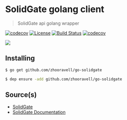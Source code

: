 SolidGate golang client
=======================
> SolidGate api golang wrapper

[![codecov][scrutinizer-image]][scrutinizer-link] [![License][license-image]][license-link] [![Build Status][travis-image]][travis-link] [![codecov][codecov-image]][codecov-link] 

![](https://solid.ng/wp-content/uploads/2017/07/solid_logo.png)

## Installing

``` sh
$ go get github.com/zhooravell/go-solidgate
```
``` sh
$ dep ensure -add github.com/zhooravell/go-solidgate
```
## Source(s)

* [SolidGate](https://solid.ng/)
* [SolidGate Documentation](https://solidgate.atlassian.net/wiki/spaces/API/pages/4718593/EN)

[license-link]: https://github.com/zhooravell/go-solidgate/blob/master/LICENSE
[license-image]: https://img.shields.io/dub/l/vibe-d.svg

[travis-link]: https://travis-ci.com/zhooravell/go-solidgate
[travis-image]: https://travis-ci.com/zhooravell/go-solidgate.svg?branch=master

[codecov-link]: https://codecov.io/gh/zhooravell/go-solidgate
[codecov-image]: https://codecov.io/gh/zhooravell/go-solidgate/branch/master/graph/badge.svg

[scrutinizer-link]: https://scrutinizer-ci.com/g/zhooravell/go-solidgate/?branch=master
[scrutinizer-image]: https://scrutinizer-ci.com/g/zhooravell/go-solidgate/badges/quality-score.png?b=master